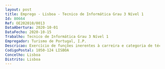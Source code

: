 ```yaml
--- 
layout: post
title: Emprego - Lisboa - Tecnico de Informática Grau 3 Nível 1
Id: 80664
Ref: OE202010/0013
DataAbertura: 2020-10-01
DataFecho: 2020-10-15
Trabalho: Tecnico de Informática Grau 3 Nível 1
Empregador: Turismo de Portugal, I.P.
Descricao: Exercício de funções inerentes à carreira e categoria de técnico de informática, tal como descrito no art.º 3.º da Portaria n.º 358 2002, de 3 de abril, e em conformidade com o mapa de pessoal aprovado, designadamente, Gestão de infraestruturas (2.ª linha) Administração de Sistemas  Gestão de Data Center  Configuração de servidores  Gestão de quotas e monitorização do consumo de recursos dos servidores  Gestão e operação de patches e upgrades dos Sistemas Operativos e restante Software de Base  Documentação de arquitetura de servidores  Inventário do parque de servidores (licenciamento S.O., configuração dos servidores, números de série)  Gestão de renovação de contratos de manutenção dos servidores  Interface técnico com fornecedores de tecnologia  Administração Office 365  administração SharePoint do Office 365 do Turismo de Portugal  Monitorização do estado de operacionalidade dos servidores e das aplicações  Inventário por aplicação (licenciamento, versões, arquitetura da solução)  Gestão de antivírus e anti spam  Gestão de cópias de segurança e reposição de dados  Gestão de Segurança e Comunicações  Segurança das comunicações e da infraestrutura de IT contra ameaças internas e externas   Segurança da informação constantes dos servidores  Gestão da infraestrutura de comunicações  Gestão do login e password dos utilizadores internos e dos utilizadores dos Serviços ma Web  Gestão de firewalls e de equipamentos  Gestão e deteção de intrusos na rede e no e mail  Realização de auditorias e monitorização de processos internos  Gestão de Rede (LAN) – Gestão de permissões de acesso e Recolha métrica de utilização para suporte à gestão de serviço  Gestão de Rede (WAN) – Monitorização do tráfego de rede, Monitorização alarmística de conetividade dos circuitos e Monitorização dos equipamentos ativos que terminam a rede WAN.
CodigoPostal: 1050-124 LISBOA
Concelho: Lisboa
Distrito: Lisboa
--- 
```

